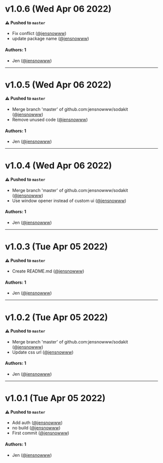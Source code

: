 # v1.0.6 (Wed Apr 06 2022)

#### ⚠️ Pushed to `master`

- Fix conflict ([@jensnowww](https://github.com/jensnowww))
- update package name ([@jensnowww](https://github.com/jensnowww))

#### Authors: 1

- Jen ([@jensnowww](https://github.com/jensnowww))

---

# v1.0.5 (Wed Apr 06 2022)

#### ⚠️ Pushed to `master`

- Merge branch 'master' of github.com:jensnowww/sodakit ([@jensnowww](https://github.com/jensnowww))
- Remove unused code ([@jensnowww](https://github.com/jensnowww))

#### Authors: 1

- Jen ([@jensnowww](https://github.com/jensnowww))

---

# v1.0.4 (Wed Apr 06 2022)

#### ⚠️ Pushed to `master`

- Merge branch 'master' of github.com:jensnowww/sodakit ([@jensnowww](https://github.com/jensnowww))
- Use window opener instead of custom ui ([@jensnowww](https://github.com/jensnowww))

#### Authors: 1

- Jen ([@jensnowww](https://github.com/jensnowww))

---

# v1.0.3 (Tue Apr 05 2022)

#### ⚠️ Pushed to `master`

- Create README.md ([@jensnowww](https://github.com/jensnowww))

#### Authors: 1

- Jen ([@jensnowww](https://github.com/jensnowww))

---

# v1.0.2 (Tue Apr 05 2022)

#### ⚠️ Pushed to `master`

- Merge branch 'master' of github.com:jensnowww/sodakit ([@jensnowww](https://github.com/jensnowww))
- Update css url ([@jensnowww](https://github.com/jensnowww))

#### Authors: 1

- Jen ([@jensnowww](https://github.com/jensnowww))

---

# v1.0.1 (Tue Apr 05 2022)

#### ⚠️ Pushed to `master`

- Add auth ([@jensnowww](https://github.com/jensnowww))
- no build ([@jensnowww](https://github.com/jensnowww))
- First commit ([@jensnowww](https://github.com/jensnowww))

#### Authors: 1

- Jen ([@jensnowww](https://github.com/jensnowww))
